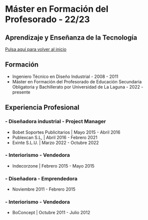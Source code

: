 # Máster en Formación del Profesorado - 22/23
## Aprendizaje y Enseñanza de la Tecnología 

[Pulsa aquí para volver al inicio](README.md)  

## Formación 

- Ingeniero Técnico en Diseño Industrial - 2008 - 2011
- Máster en Formación del Profesorado de Educación Secundaria Obligatoria y Bachillerato por Universidad de La Laguna - 2022 - presente



## Experiencia Profesional

### - Diseñadora industrial - Project Manager 
* Bobet Soportes Publicitarios | Mayo 2015 - Abril 2016
* Publexcan S.L, | Abril 2016 - Febrero 2021
* Exinte S.L.U. | Marzo 2022 - Octubre 2022
### - Interiorismo - Vendedora
* Indecorzone | Febrero 2015 - Mayo 2015
### - Diseñadora - Emprendedora
* Noviembre 2011 - Febrero 2015
### - Interiorismo - Vendedora
* BoConcept | Octubre 2011 - Julio 2012 